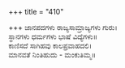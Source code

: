 +++
title = "410"

+++
ಜಾನಪದಗಳು ರಾಜ್ಯಸಾಮ್ರಾಜ್ಯಗಳು ಗುರು।  
ಸ್ಥಾನಗಳು ಧರ್ಮಗಳು ಭಾಷೆ ವಿದ್ಯೆಗಳು॥  
ಕಾಣಿಸದೆ ಸಾಗಿಹವು ಕಾಲಪ್ರವಾಹದಲಿ।  
ಮಾನವತೆ ನಿಂತಿಹುದು - ಮಂಕುತಿಮ್ಮ॥  
